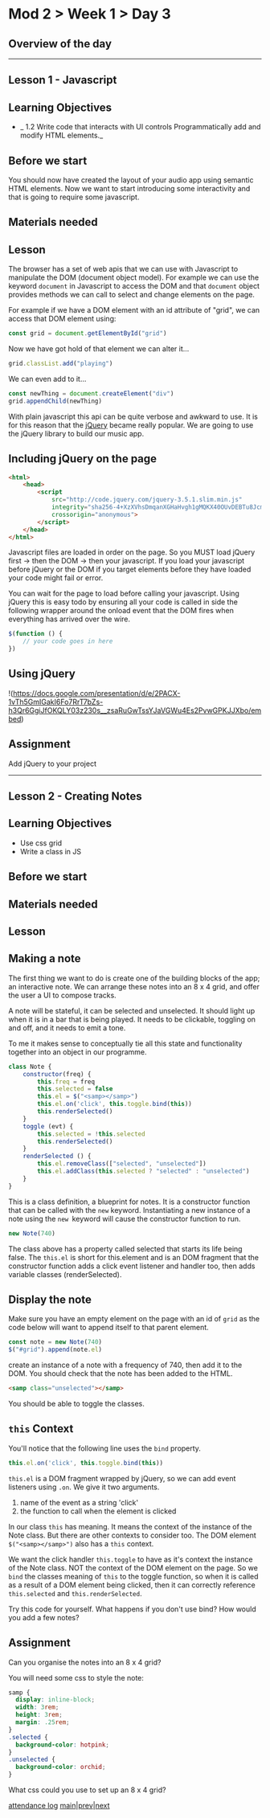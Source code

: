 # Mod 2 > Week 1 > Day 3

## Overview of the day

----

## Lesson 1 - Javascript

## Learning Objectives

* _ 1.2 Write code that interacts with UI controls Programmatically add and modify HTML elements._

## Before we start

You should now have created the layout of your audio app using semantic HTML elements. Now we want to start introducing some interactivity and that is going to require some javascript.

## Materials needed

## Lesson

The browser has a set of web apis that we can use with Javascript to manipulate the DOM (document object model). For example we can use the keyword `document` in Javascript to access the DOM and that `document` object provides methods we can call to select and change elements on the page.

For example if we have a DOM element with an id attribute of "grid", we can access that DOM element using:

```javascript
const grid = document.getElementById("grid")
```

Now we have got hold of that element we can alter it...

```javascript
grid.classList.add("playing")
```

We can even add to it...

```javascript
const newThing = document.createElement("div")
grid.appendChild(newThing)
```

With plain javascript this api can be quite verbose and awkward to use. It is for this reason that the [jQuery](https://jquery.com/) became really popular. We are going to use the jQuery library to build our music app.

## Including jQuery on the page

```html
<html>
    <head>
        <script
            src="http://code.jquery.com/jquery-3.5.1.slim.min.js"
            integrity="sha256-4+XzXVhsDmqanXGHaHvgh1gMQKX40OUvDEBTu8JcmNs="
            crossorigin="anonymous">
        </script>
    </head>
</html>
```

Javascript files are loaded in order on the page. So you MUST load jQuery first -> then the DOM -> then your javascript. If you load your javascript before jQuery or the DOM if you target elements before they have loaded your code might fail or error.

You can wait for the page to load before calling your javascript. Using jQuery this is easy todo by ensuring all your code is called in side the following wrapper around the onload event that the DOM fires when everything has arrived over the wire.

```javascript
$(function () {
    // your code goes in here
})
```

## Using jQuery

!(https://docs.google.com/presentation/d/e/2PACX-1vTh5GmIGakI6Fo7RrT7bZs-h3Qr6GgiJfOKQLY03z230s__zsaRuGwTssYJaVGWu4Es2PvwGPKJJXbo/embed)

## Assignment

Add jQuery to your project

----

## Lesson 2 - Creating Notes

## Learning Objectives

* Use css grid
* Write a class in JS

## Before we start

## Materials needed

## Lesson

## Making a note

The first thing we want to do is create one of the building blocks of the app; an interactive note. We can arrange these notes into an 8 x 4 grid, and offer the user a UI to compose tracks.

A note will be stateful, it can be selected and unselected. It should light up when it is in a bar that is being played. It needs to be clickable, toggling on and off, and it needs to emit a tone.

To me it makes sense to conceptually tie all this state and functionality together into an object in our programme.


```javascript
class Note {
	constructor(freq) {
		this.freq = freq
		this.selected = false
		this.el = $("<samp></samp>")
		this.el.on('click', this.toggle.bind(this))
		this.renderSelected()
	}
	toggle (evt) {
		this.selected = !this.selected
		this.renderSelected()
	}
	renderSelected () {
		this.el.removeClass(["selected", "unselected"])
		this.el.addClass(this.selected ? "selected" : "unselected")
	}
}
```
This is a class definition, a blueprint for notes. It is a constructor function that can be called with the `new` keyword. Instantiating a new instance of a note using the `new `keyword will cause the constructor function to run.

```javascript
new Note(740)
```

The class above has a property called selected that starts its life being false. The `this.el` is short for this.element and is an DOM fragment that the constructor function adds a click event listener and handler too, then adds variable classes (renderSelected).

## Display the note

Make sure you have an empty element on the page with an id of `grid` as the code below will want to append itself to that parent element.

```javascript
const note = new Note(740)
$("#grid").append(note.el)
```
create an instance of a note with a frequency of 740, then add it to the DOM. You should check that the note has been added to the HTML.

```html
<samp class="unselected"></samp>
```
You should be able to toggle the classes.

## `this` Context

You'll notice that the following line uses the `bind` property.

```javascript
this.el.on('click', this.toggle.bind(this))
```
`this.el` is a DOM fragment wrapped by jQuery, so we can add event listeners using `.on`. We give it two arguments.

1. name of the event as a string 'click'
2. the function to call when the element is clicked

In our class `this` has meaning. It means the context of the instance of the Note class. But there are other contexts to consider too. The DOM element `$("<samp></samp>")` also has a `this` context.

We want the click handler `this.toggle` to have as it's context the instance of the Note class. NOT the context of the DOM element on the page. So we `bind` the classes meaning of `this` to the toggle function, so when it is called as a result of a DOM element being clicked, then it can correctly reference `this.selected` and `this.renderSelected`.

Try this code for yourself. What happens if you don't use bind? How would you add a few notes? 

## Assignment

Can you organise the notes into an 8 x 4 grid?

You will need some css to style the note:

```css
samp {
  display: inline-block;
  width: 3rem;
  height: 3rem;
  margin: .25rem;
}
.selected {
  background-color: hotpink;
}
.unselected {
  background-color: orchid;
}
```

What css could you use to set up an 8 x 4 grid?

[attendance log](https://platform.multiverse.io/apprentice/attendance-log/190)
[main](/swe)|[prev](/swe/mod2/wk1/day2.html)|[next](/swe/mod2/wk1/day4.html)
